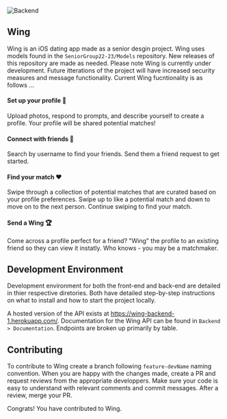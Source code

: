 
![Backend](https://github.com/SeniorGroup-22-23/Wing/actions/workflows/swift-backend.yml/badge.svg)   


## Wing

Wing is an iOS dating app made as a senior desgin project. Wing uses models found in the `SeniorGroup22-23/Models` repository. New releases of this repository are made as needed. Please note Wing is currently under development. Future itterations of the project will have increased security measures and message functionality. Current Wing fucntionality is as follows ... 

#### Set up your profile :woman:
Upload photos, respond to prompts, and describe yourself to create a profile. Your profile will be shared potential matches!   

#### Connect with friends :two_women_holding_hands:
Search by username to find your friends. Send them a friend request to get started.


#### Find your match :heart:
Swipe through a collection of potential matches that are curated based on your profile preferences. Swipe up to like a potential match and down to move on to the next person. Continue swiping to find your match. 

#### Send a Wing :trophy:
Come across a profile perfect for a friend? "Wing" the profile to an existing friend so they can view it instatly. Who knows - you may be a matchmaker. 


## Development Environment      
Development environment for both the front-end and back-end are detailed in thier respective diretories. Both have detailed step-by-step instructions on what to install and how to start the project locally. 

A hosted version of the API exists at https://wing-backend-1.herokuapp.com/. Documentation for the Wing API can be found in `Backend > Documentation`. Endpoints are broken up primarily by table. 


## Contributing
To contribute to Wing create a branch following `feature-devName` naming convention. When you are happy with the changes made, create a PR and request reviews from the appropriate developpers. Make sure your code is easy to understand with relevant comments and commit messages. After a review, merge your PR. 

Congrats! You have contributed to Wing. 
